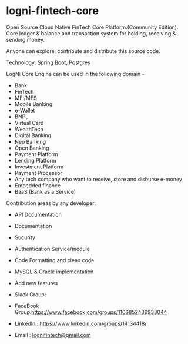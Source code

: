 # logni-fintech-core
Open Source Cloud Native FinTech Core Platform.(Community Edition).
Core ledger &amp; balance and transaction system for holding, receiving &amp; sending money.

Anyone can explore, contribute and distribute this source code. 

Technology: Spring Boot, Postgres

LogNi Core Engine can be used in the following domain - 
- Bank
- FinTech
- MFI/MFS
- Mobile Banking
- e-Wallet
- BNPL
- Virtual Card
- WealthTech
- Digital Banking
- Neo Banking
- Open Banking
- Payment Platform
- Lending Platform
- Investment Platform
- Payment Processor
- Any tech company who want to receive, store and disburse e-money
- Embedded finance
- BaaS (Bank as a Service)

Contribution areas by any developer:

- API Documentation
- Documentation
- Sucurity 
- Authentication Service/module
- Code Formatting and clean code
- MySQL & Oracle implementation
- Add new features

- Slack Group:
- FaceBook Group:https://www.facebook.com/groups/1106852439933044
- LinkedIn : https://www.linkedin.com/groups/14134418/
- Email :  lognifintech@gmail.com

